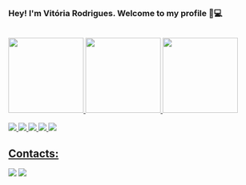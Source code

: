 <h3>Hey! I'm Vitória Rodrigues. Welcome to my profile 🌙💻</h3>
 <br>
 <div>
  <a href="https://github.com/Vitoria-Rodrigues">
  <img height="150em" src="https://github-readme-stats.vercel.app/api?username=Vitoria-Rodrigues&show_icons=true&theme=radical"/>
  <img height="150em" src="https://github-readme-stats.vercel.app/api/top-langs/?username=Vitoria-Rodrigues&layout=compact&langs_count=7&theme=radical"/>
  <img src="https://user-images.githubusercontent.com/70407409/182483672-d28dfe2e-baf1-4a5d-ac48-7fe9880c600e.png" width="150px" height="150px" display="flex" align-items="right">
</div>
   <br>
<div> 
  <img src="https://img.shields.io/badge/HTML5-E34F26?style=for-the-badge&logo=html5&logoColor=white">
  <img src="https://img.shields.io/badge/CSS3-1572B6?style=for-the-badge&logo=css3&logoColor=white">
  <img src="https://img.shields.io/badge/JavaScript-323330?style=for-the-badge&logo=javascript&logoColor=F7DF1E">
  <img src="https://img.shields.io/badge/Bootstrap-563D7C?style=for-the-badge&logo=bootstrap&logoColor=white">
  <img src="https://img.shields.io/badge/Tailwind_CSS-38B2AC?style=for-the-badge&logo=tailwind-css&logoColor=white">
</div>
<div>
  <h2>Contacts:</h2>
   <a href="mailto:vitoria.rf@outlook.com" target="_blank"><img src="https://img.shields.io/badge/Microsoft_Outlook-0078D4?style=for-the-badge&logo=microsoft-outlook&logoColor=white" target="_blank"></a>
   <a href="https://www.linkedin.com/in/vitoria-rodrigues-ferreira-73b037222/" target="_blank"> <img src="https://img.shields.io/badge/LinkedIn-0077B5?style=for-the-badge&logo=linkedin&logoColor=white" target="_blank"> </a>
</div>
